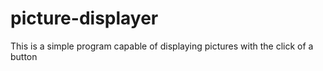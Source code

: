 # picture-displayer
This is a simple program capable of displaying pictures with the click of a button
